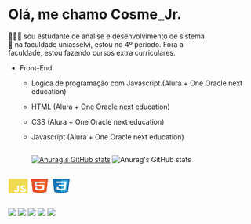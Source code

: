 # Olá, me chamo Cosme_Jr.
👨🏿‍🎓 sou estudante de analise e desenvolvimento de sistema <br>
 🏫 na faculdade uniasselvi, estou no 4º periodo.  Fora a <br> faculdade, estou fazendo cursos extra curriculares.
 - Front-End
    - Logica de programação com Javascript.(Alura + One Oracle next education)
    - HTML (Alura + One Oracle next education)
    - CSS (Alura + One Oracle next education)
    - Javascript (Alura + One Oracle next education)
  
      ##

      [![Anurag's GitHub stats](https://github-readme-stats.vercel.app/api?username=Cosme_Jr)](https://github.com/anuraghazra/github-readme-stats)
      ![Anurag's GitHub stats](https://github-readme-stats.vercel.app/api?username=Cosme_Jr&hide=contribs,prs)
    
 <div style="display: inline_block"><br>
  <img align="center" alt="Rafa-Js" height="30" width="40" src="https://raw.githubusercontent.com/devicons/devicon/master/icons/javascript/javascript-plain.svg">
  <img align="center" alt="Rafa-HTML" height="30" width="40" src="https://raw.githubusercontent.com/devicons/devicon/master/icons/html5/html5-original.svg">
  <img align="center" alt="Rafa-CSS" height="30" width="40" src="https://raw.githubusercontent.com/devicons/devicon/master/icons/css3/css3-original.svg">
  
  
</div>

##

<div> 
  <a href="https://www.instagram.com/cosme_dev/" target="_blank"><img src="https://img.shields.io/badge/-Instagram-%23E4405F?style=for-the-badge&logo=instagram&logoColor=white" target="_blank"></a>
 	<a href="https://x.com/cosmejr_dev" target="_blank"><img src="https://img.shields.io/badge/Twitch-9146FF?style=for-the-badge&logo=twitch&logoColor=white" target="_blank"></a>
 <a href="https://discord.com/channels/@me" target="_blank"><img src="https://img.shields.io/badge/Discord-7289DA?style=for-the-badge&logo=discord&logoColor=white" target="_blank"></a> 
  <a href = "mailto:contatorafaballerini@gmail.com"><img src="https://img.shields.io/badge/-Gmail-%23333?style=for-the-badge&logo=gmail&logoColor=white" target="_blank"></a>
  <a href="https://www.linkedin.com/in/cosme-junior-desenvolvedor/" target="_blank"><img src="https://img.shields.io/badge/-LinkedIn-%230077B5?style=for-the-badge&logo=linkedin&logoColor=white" target="_blank"></a> 
  
</div>

